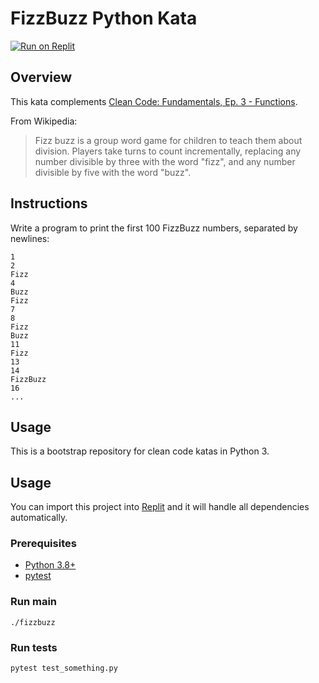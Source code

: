 # FizzBuzz Python Kata

[![Run on Replit](https://replit.com/badge/github/Coding-Cuddles/fizzbuzz-python-kata)](https://replit.com/new/github/Coding-Cuddles/fizzbuzz-python-kata)

## Overview

This kata complements [Clean Code: Fundamentals, Ep. 3 - Functions](https://cleancoders.com/episode/clean-code-episode-3).

From Wikipedia:
> Fizz buzz is a group word game for children to teach them about division.
> Players take turns to count incrementally, replacing any number divisible
> by three with the word "fizz", and any number divisible by five with the
> word "buzz".

## Instructions

Write a program to print the first 100 FizzBuzz numbers, separated by newlines:
```
1
2
Fizz
4
Buzz
Fizz
7
8
Fizz
Buzz
11
Fizz
13
14
FizzBuzz
16
...
```

## Usage

This is a bootstrap repository for clean code katas in Python 3.

## Usage

You can import this project into [Replit](https://replit.com)
and it will handle all dependencies automatically.

### Prerequisites

* [Python 3.8+](https://www.python.org/)
* [pytest](https://pytest.org)

### Run main

```console
./fizzbuzz
```

### Run tests

```console
pytest test_something.py
```
